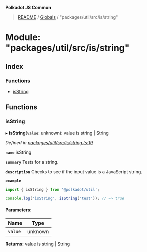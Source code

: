 **Polkadot JS Common**

> [README](../README.md) / [Globals](../globals.md) / "packages/util/src/is/string"

# Module: "packages/util/src/is/string"

## Index

### Functions

* [isString](_packages_util_src_is_string_.md#isstring)

## Functions

### isString

▸ **isString**(`value`: unknown): value is string \| String

*Defined in [packages/util/src/is/string.ts:19](https://github.com/polkadot-js/common/blob/bd1735ca/packages/util/src/is/string.ts#L19)*

**`name`** isString

**`summary`** Tests for a string.

**`description`** 
Checks to see if the input value is a JavaScript string.

**`example`** 
<BR>

```javascript
import { isString } from '@polkadot/util';

console.log('isString', isString('test')); // => true
```

#### Parameters:

Name | Type |
------ | ------ |
`value` | unknown |

**Returns:** value is string \| String

